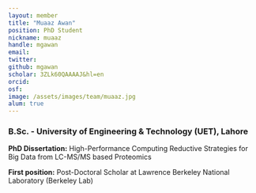 ```yaml
---
layout: member
title: "Muaaz Awan"
position: PhD Student
nickname: muaaz
handle: mgawan
email: 
twitter:
github: mgawan
scholar: 3ZLk60QAAAAJ&hl=en
orcid:
osf: 
image: /assets/images/team/muaaz.jpg
alum: true
---
```


### B.Sc. - University of Engineering & Technology (UET), Lahore

__PhD Dissertation:__ High-Performance Computing Reductive Strategies for Big Data from LC-MS/MS based Proteomics

__First position:__ Post-Doctoral Scholar at Lawrence Berkeley National Laboratory (Berkeley Lab)